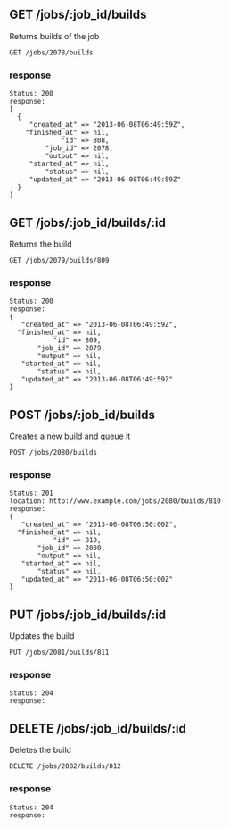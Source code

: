 ## GET /jobs/:job_id/builds
Returns builds of the job

```
GET /jobs/2078/builds
```

### response
```
Status: 200
response: 
[
  {
     "created_at" => "2013-06-08T06:49:59Z",
    "finished_at" => nil,
             "id" => 808,
         "job_id" => 2078,
         "output" => nil,
     "started_at" => nil,
         "status" => nil,
     "updated_at" => "2013-06-08T06:49:59Z"
  }
]
```


## GET /jobs/:job_id/builds/:id
Returns the build

```
GET /jobs/2079/builds/809
```

### response
```
Status: 200
response: 
{
   "created_at" => "2013-06-08T06:49:59Z",
  "finished_at" => nil,
           "id" => 809,
       "job_id" => 2079,
       "output" => nil,
   "started_at" => nil,
       "status" => nil,
   "updated_at" => "2013-06-08T06:49:59Z"
}
```


## POST /jobs/:job_id/builds
Creates a new build and queue it

```
POST /jobs/2080/builds
```

### response
```
Status: 201
location: http://www.example.com/jobs/2080/builds/810
response: 
{
   "created_at" => "2013-06-08T06:50:00Z",
  "finished_at" => nil,
           "id" => 810,
       "job_id" => 2080,
       "output" => nil,
   "started_at" => nil,
       "status" => nil,
   "updated_at" => "2013-06-08T06:50:00Z"
}
```


## PUT /jobs/:job_id/builds/:id
Updates the build

```
PUT /jobs/2081/builds/811
```

### response
```
Status: 204
response: 
```


## DELETE /jobs/:job_id/builds/:id
Deletes the build

```
DELETE /jobs/2082/builds/812
```

### response
```
Status: 204
response: 
```

